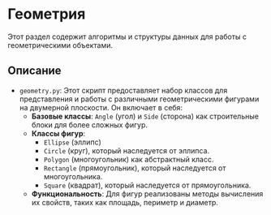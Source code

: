 # Геометрия

Этот раздел содержит алгоритмы и структуры данных для работы с геометрическими объектами.

## Описание

*   `geometry.py`: Этот скрипт предоставляет набор классов для представления и работы с различными геометрическими фигурами на двумерной плоскости. Он включает в себя:
    *   **Базовые классы**: `Angle` (угол) и `Side` (сторона) как строительные блоки для более сложных фигур.
    *   **Классы фигур**:
        *   `Ellipse` (эллипс)
        *   `Circle` (круг), который наследуется от эллипса.
        *   `Polygon` (многоугольник) как абстрактный класс.
        *   `Rectangle` (прямоугольник), который наследуется от многоугольника.
        *   `Square` (квадрат), который наследуется от прямоугольника.
    *   **Функциональность**: Для фигур реализованы методы вычисления их свойств, таких как площадь, периметр и диаметр.
